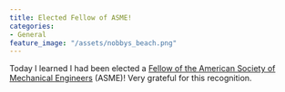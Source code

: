 ```yaml
---
title: Elected Fellow of ASME!
categories:
- General
feature_image: "/assets/nobbys_beach.png"
---
```


Today I learned I had been elected a [Fellow of the American Society of Mechanical Engineers](https://www.linkedin.com/posts/heriot-watt-university_asme-engineering-science-activity-7029409462612316160-ALr_/?originalSubdomain=ug) (ASME)! Very grateful for this recognition.

